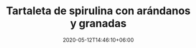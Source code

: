 ---
title: "Tartaleta de spirulina con arándanos y granadas"
date: 2020-05-12T14:46:10+06:00
description: "Tartaleta de spirulina con arándanos y granadas"
type: "recipe"
image: "images/recipes/spirulina-raw-cake.jpg"
imagecredit: klaoe
cuisine: Crudivegana
suitableForDiet: VeganDiet
categories: postre
yield: 2 tartaletas
prepTime: 20
cookTime: 60
totalTime: 80
tags:
  - "spirulina"
  - "raw-cake"
ingredients:
- 150g anacardos remojados
- 6 dátiles remojados
- 1 cda spirulina en polvo
- 4 cdas puré de manzana 
- 1 zumo de limón
- 1 zumo de naranja
- 4 cdas aceite de coco
- 1/4 granada
- 10 arándanos
- Pizca de sal
directions:
- Remoja los anacardos y los dátiles al menos durante unas 8 horas. 
- Pasado este tiempo escurre y vierte en la jarra de la batidora/licuadora.
- Añade todos los demás ingredientes menos los arándanos y las granadas, y licúa hasta obtener una textura fina y homogénea.
- Vierte por partes iguales en moldes de silicona individuales o ramequines recubiertos de película transparente y recubre de arándanos y granadas.
- Pon en el congelador durante 4 horas y estará listo para servir.
tips:
---